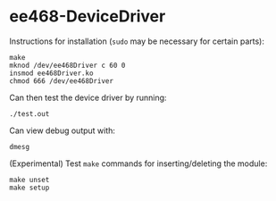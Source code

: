 ee468-DeviceDriver
==================

Instructions for installation (`sudo` may be necessary for certain
parts):

    make
    mknod /dev/ee468Driver c 60 0
    insmod ee468Driver.ko
    chmod 666 /dev/ee468Driver

Can then test the device driver by running:

	./test.out

Can view debug output with:

	dmesg

(Experimental) Test `make` commands for inserting/deleting the module:

    make unset
    make setup


